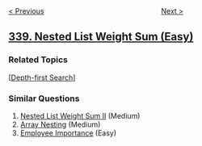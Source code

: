<!--|This file generated by command(leetcode description); DO NOT EDIT.    |-->
<!--+----------------------------------------------------------------------+-->
<!--|@author    openset <openset.wang@gmail.com>                           |-->
<!--|@link      https://github.com/openset                                 |-->
<!--|@home      https://github.com/openset/leetcode                        |-->
<!--+----------------------------------------------------------------------+-->

[< Previous](https://github.com/openset/leetcode/tree/master/problems/counting-bits "Counting Bits")
　　　　　　　　　　　　　　　　
[Next >](https://github.com/openset/leetcode/tree/master/problems/longest-substring-with-at-most-k-distinct-characters "Longest Substring with At Most K Distinct Characters")

## [339. Nested List Weight Sum (Easy)](https://leetcode.com/problems/nested-list-weight-sum "嵌套列表权重和")



### Related Topics
  [[Depth-first Search](https://github.com/openset/leetcode/tree/master/tag/depth-first-search/README.md)]

### Similar Questions
  1. [Nested List Weight Sum II](https://github.com/openset/leetcode/tree/master/problems/nested-list-weight-sum-ii) (Medium)
  1. [Array Nesting](https://github.com/openset/leetcode/tree/master/problems/array-nesting) (Medium)
  1. [Employee Importance](https://github.com/openset/leetcode/tree/master/problems/employee-importance) (Easy)
